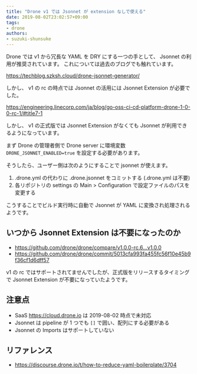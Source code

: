 ```yaml
---
title: "Drone v1 では Jsonnet が extension なしで使える"
date: 2019-08-02T23:02:57+09:00
tags:
- drone
authors:
- suzuki-shunsuke
---
```


Drone では v1 から冗長な YAML を DRY にする一つの手として、 Jsonnet の利用が推奨されています。
これについては過去のブログでも触れています。

https://techblog.szksh.cloud/drone-jsonnet-generator/

しかし、 v1 の rc の時点では Jsonnet の活用には Jsonnet Extension が必要でした。

https://engineering.linecorp.com/ja/blog/go-oss-ci-cd-platform-drone-1-0-0-rc-1/#title7-1

しかし、 v1 の正式版では Jsonnet Extension がなくても Jsonnet が利用できるようになっています。

まず Drone の管理者側で Drone server に環境変数 `DRONE_JSONNET_ENABLED=true` を設定する必要があります。

そうしたら、ユーザー側は次のようにすることで jsonnet が使えます。

1. .drone.yml の代わりに .drone.jsonnet をコミットする (.drone.yml は不要)
2. 各リポジトリの settings の Main > Configuration で設定ファイルのパスを変更する

こうすることでビルド実行時に自動で Jsonnet が YAML に変換され処理されるようです。

## いつから Jsonnet Extension は不要になったのか

* https://github.com/drone/drone/compare/v1.0.0-rc.6...v1.0.0
* https://github.com/drone/drone/commit/5013cfa993fa455fc56f10e45b9f36cf1d6dff57

v1 の rc ではサポートされてませんでしたが、正式版をリリースするタイミングで Jsonnet Extension が不要になっていたようです。

## 注意点

* SaaS https://cloud.drone.io は 2019-08-02 時点で未対応
* Jsonnet は pipeline が 1 つでも `[]` で囲い、配列にする必要がある
* Jsonnet の Imports はサポートしていない

## リファレンス

* https://discourse.drone.io/t/how-to-reduce-yaml-boilerplate/3704
